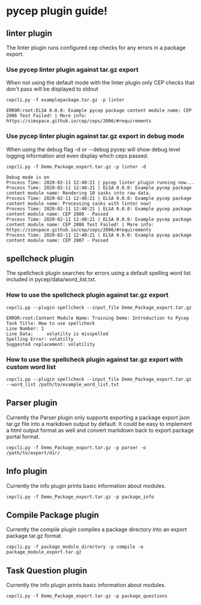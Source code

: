# pycep plugin guide!

## linter plugin

The linter plugin runs configured cep checks for any errors in a package export.

### Use pycep linter plugin against tar.gz export

When not using the default mode with the linter plugin only CEP checks that don't pass will be displayed to stdout

    cepcli.py -f examplepackage.tar.gz -p linter 
    
    ERROR:root:ELSA 0.0.0: Example pycep package content module name: CEP 2006 Test Failed! | More info: https://simspace.github.io/cep/ceps/2006/#requirements

### Use pycep linter plugin against tar.gz export in debug mode

When using the debug flag -d or --debug pycep will show debug level logging information and even display which ceps passed.

    cepcli.py -f Demo_Package_export.tar.gz -p linter -d
    
    Debug mode is on
    Process Time: 2020-02-11 12:40:21 | pycep linter plugin running now...
    Process Time: 2020-02-11 12:40:21 | ELSA 0.0.0: Example pycep package content module name: Rendering 10 sasks into raw data.
    Process Time: 2020-02-11 12:40:21 | ELSA 0.0.0: Example pycep package content module name: Processing sasks with linter now!
    Process Time: 2020-02-11 12:40:21 | ELSA 0.0.0: Example pycep package content module name: CEP 2000 - Passed
    Process Time: 2020-02-11 12:40:21 | ELSA 0.0.0: Example pycep package content module name: CEP 2006 Test Failed! | More info: https://simspace.github.io/cep/ceps/2006/#requirements
    Process Time: 2020-02-11 12:40:21 | ELSA 0.0.0: Example pycep package content module name: CEP 2007 - Passed


## spellcheck plugin
The spellcheck plugin searches for errors using a default spelling word list included in pycep/data/word_list.txt.

### How to use the spellcheck plugin against tar.gz export

    cepcli.pp --plugin spellcheck --input_file Demo_Package_export.tar.gz 
    
    ERROR:root:Content Module Name: Training Demo: Introduction to Pycep
    Task Title: How to use spellcheck
    Line Number: 1
    Line Data:     volatilty is misspelled 
    Spelling Error: volatilty
    Suggested replacement: volatility

### How to use the spellcheck plugin against tar.gz export with custom word list

    cepcli.pp --plugin spellcheck --input_file Demo_Package_export.tar.gz --word_list /path/to/example_word_list.txt


## Parser plugin

Currently the Parser plugin only supports exporting a package export json tar.gz file into a markdown output by default. It could be easy to implement a html output format as well and convert markdown back to export package portal format.

    cepcli.py -f Demo_Package_export.tar.gz -p parser -o /path/to/export/dir/


## Info plugin

Currently the info plugin prints basic information about modules.

    cepcli.py -f Demo_Package_export.tar.gz -p package_info


## Compile Package plugin

Currently the compile plugin compiles a package directory into an export package tar.gz format.

    cepcli.py -f package_module_directory -p compile -o package_module_export.tar.gz


## Task Question plugin

Currently the info plugin prints basic information about modules.

    cepcli.py -f Demo_Package_export.tar.gz -p package_questions